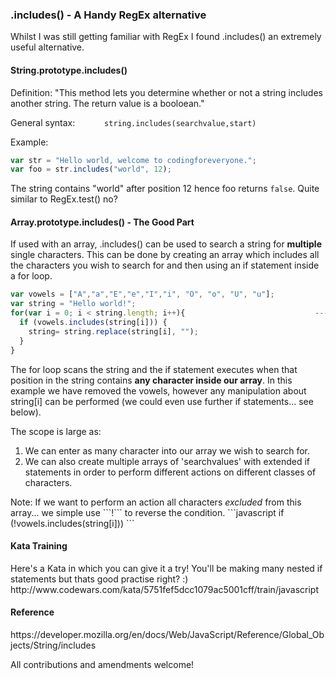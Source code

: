 <h3>.includes() - A Handy RegEx alternative </h3>

Whilst I was still getting familiar with RegEx I found .includes() an extremely useful alternative.

<h4>String.prototype.includes()</h4>

Definition: "This method lets you determine whether or not a string includes another string. The return value is a booloean."

General syntax:       ```       string.includes(searchvalue,start)       ```

Example:
```javascript
var str = "Hello world, welcome to codingforeveryone.";
var foo = str.includes("world", 12);
```
The string contains "world" after position 12 hence foo returns ```false```. Quite similar to RegEx.test() no?

<h4>Array.prototype.includes() - The Good Part</h4>

If used with an array, .includes() can be used to search a string for <strong>multiple</strong> single characters. This can be done by creating an array which includes all the characters you wish to search for and then using an if statement inside a for loop. 

```javascript
var vowels = ["A","a","E","e","I","i", "O", "o", "U", "u"];
var string = "Hello world!";
for(var i = 0; i < string.length; i++){                             ---> "Hll wrld!"
  if (vowels.includes(string[i])) {
    string= string.replace(string[i], "");
  }
}
```
The for loop scans the string and the if statement executes when that position in the string contains <strong>any character inside our array</strong>. In this example we have removed the vowels, however any manipulation about string[i] can be performed (we could even use further if statements... see below).

The scope is large as: 
<ol>
<li> We can enter as many character into our array we wish to search for. </li>
<li>We can also create multiple arrays of 'searchvalues' with extended if statements in order to perform different actions on different classes of characters. </li>
</ol>
Note: If we want to perform an action all characters <i>excluded</i> from this array... we simple use ```!``` to reverse the condition.
```javascript  
if (!vowels.includes(string[i])) 
```

<h4>Kata Training</h4>
Here's a Kata in which you can give it a try! You'll be making many nested if statements but thats good practise right? :)
http://www.codewars.com/kata/5751fef5dcc1079ac5001cff/train/javascript

<h4>Reference</h4>
https://developer.mozilla.org/en/docs/Web/JavaScript/Reference/Global_Objects/String/includes

All contributions and amendments welcome! 
